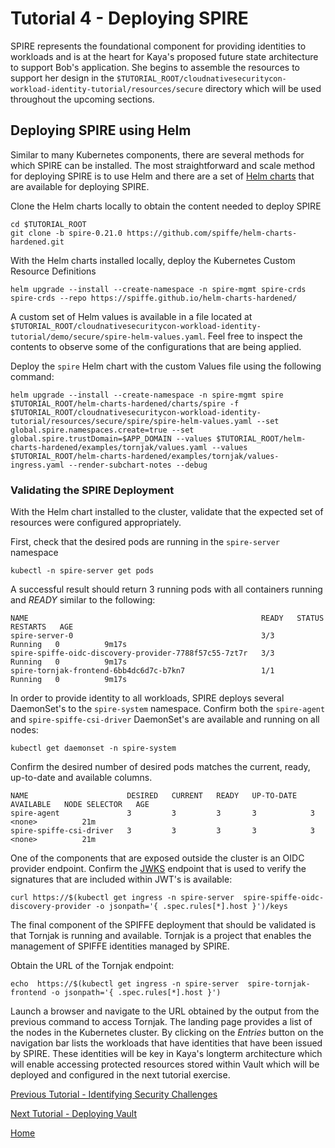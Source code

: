 # Tutorial 4 - Deploying SPIRE

SPIRE represents the foundational component for providing identities to workloads and is at the heart for Kaya's proposed future state architecture to support Bob's application. She begins to assemble the resources to support her design in the `$TUTORIAL_ROOT/cloudnativesecuritycon-workload-identity-tutorial/resources/secure` directory which will be used throughout the upcoming sections.

## Deploying SPIRE using Helm

Similar to many Kubernetes components, there are several methods for which SPIRE can be installed. The most straightforward and scale method for deploying SPIRE is to use Helm and there are a set of [Helm charts](https://github.com/spiffe/helm-charts-hardened) that are available for deploying SPIRE.

Clone the Helm charts locally to obtain the content needed to deploy SPIRE

```shell
cd $TUTORIAL_ROOT
git clone -b spire-0.21.0 https://github.com/spiffe/helm-charts-hardened.git
```

With the Helm charts installed locally, deploy the Kubernetes Custom Resource Definitions

```shell
helm upgrade --install --create-namespace -n spire-mgmt spire-crds spire-crds --repo https://spiffe.github.io/helm-charts-hardened/
```

A custom set of Helm values is available in a file located at `$TUTORIAL_ROOT/cloudnativesecuritycon-workload-identity-tutorial/demo/secure/spire-helm-values.yaml`. Feel free to inspect the contents to observe some of the configurations that are being applied.

Deploy the `spire` Helm chart with the custom Values file using the following command:

```shell
helm upgrade --install --create-namespace -n spire-mgmt spire $TUTORIAL_ROOT/helm-charts-hardened/charts/spire -f $TUTORIAL_ROOT/cloudnativesecuritycon-workload-identity-tutorial/resources/secure/spire/spire-helm-values.yaml --set global.spire.namespaces.create=true --set global.spire.trustDomain=$APP_DOMAIN --values $TUTORIAL_ROOT/helm-charts-hardened/examples/tornjak/values.yaml --values $TUTORIAL_ROOT/helm-charts-hardened/examples/tornjak/values-ingress.yaml --render-subchart-notes --debug
```

### Validating the SPIRE Deployment

With the Helm chart installed to the cluster, validate that the expected set of resources were configured appropriately.

First, check that the desired pods are running in the `spire-server` namespace

```shell
kubectl -n spire-server get pods
```

A successful result should return 3 running pods with all containers running and _READY_ similar to the following:

```
NAME                                                    READY   STATUS    RESTARTS   AGE
spire-server-0                                          3/3     Running   0          9m17s
spire-spiffe-oidc-discovery-provider-7788f57c55-7zt7r   3/3     Running   0          9m17s
spire-tornjak-frontend-6bb4dc6d7c-b7kn7                 1/1     Running   0          9m17s
```

In order to provide identity to all workloads, SPIRE deploys several DaemonSet's to the `spire-system` namespace. Confirm both the `spire-agent` and `spire-spiffe-csi-driver` DaemonSet's are available and running on all nodes:

```shell
kubectl get daemonset -n spire-system
```

Confirm the desired number of desired pods matches the current, ready, up-to-date and available columns.

```
NAME                      DESIRED   CURRENT   READY   UP-TO-DATE   AVAILABLE   NODE SELECTOR   AGE
spire-agent               3         3         3       3            3           <none>          21m
spire-spiffe-csi-driver   3         3         3       3            3           <none>          21m
```

One of the components that are exposed outside the cluster is an OIDC provider endpoint. Confirm the [JWKS](https://tools.ietf.org/html/rfc7517) endpoint that is used to verify the signatures that are included within JWT's is available:

```
curl https://$(kubectl get ingress -n spire-server  spire-spiffe-oidc-discovery-provider -o jsonpath='{ .spec.rules[*].host }')/keys
```

The final component of the SPIFFE deployment that should be validated is that Tornjak is running and available. Tornjak is a project that enables the management of SPIFFE identities managed by SPIRE.

Obtain the URL of the Tornjak endpoint:

```shell
echo  https://$(kubectl get ingress -n spire-server  spire-tornjak-frontend -o jsonpath='{ .spec.rules[*].host }') 
```

Launch a browser and navigate to the URL obtained by the output from the previous command to access Tornjak. The landing page provides a list of the nodes in the Kubernetes cluster. By clicking on the _Entries_ button on the navigation bar lists the workloads that have identities that have been issued by SPIRE. These identities will be key in Kaya's longterm architecture which will enable accessing protected resources stored within Vault which will be deployed and configured in the next tutorial exercise.

[Previous Tutorial - Identifying Security Challenges](tutorial3.md)

[Next Tutorial - Deploying Vault](tutorial5.md)

[Home](../README.md)
